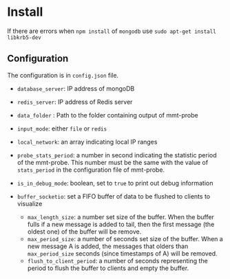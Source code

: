 # Install
If there are errors when `npm install` of `mongodb`
use `sudo apt-get install libkrb5-dev`

## Configuration

The configuration is in `config.json` file.

- `database_server`: IP address of mongoDB
- `redis_server`: IP address of Redis server
- `data_folder` : Path to the folder containing output of mmt-probe
- `input_mode`: either `file` or `redis`
- `local_network`: an array indicating local IP ranges
- `probe_stats_period`: a number in second indicating the statistic period of the mmt-probe. This number must be the same with the value of `stats_period` in the configuration file of mmt-probe.
- `is_in_debug_mode`: boolean, set to `true` to print out debug information

- `buffer_socketio`: set a FIFO buffer of data to be flushed to clients to visualize
    - `max_length_size`: a number set size of the buffer. When the buffer fulls if a new message is added to tail, then the first message (the oldest one) of the buffer will be remove.
    - `max_period_size`: a number of seconds set size of the buffer. When a new message A is added, the messages that olders than `max_period_size` seconds (since timestamps of A) will be removed.
    - `flush_to_client_period`: a number of seconds representing the period to flush the buffer to clients and empty the buffer.
